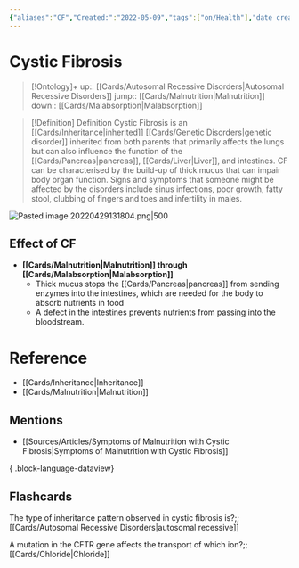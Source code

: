 ```yaml
---
{"aliases":"CF","Created:":"2022-05-09","tags":["on/Health"],"date created":"2022-05-09 Mon","edited":"2023-04-06 Thu","dg-publish":true,"permalink":"/cards/cystic-fibrosis/","dgPassFrontmatter":true}
---
```


# Cystic Fibrosis

> [!Ontology]+
> up:: [[Cards/Autosomal Recessive Disorders\|Autosomal Recessive Disorders]]
> jump:: [[Cards/Malnutrition\|Malnutrition]]
> down:: [[Cards/Malabsorption\|Malabsorption]]

> [!Definition] Definition
> Cystic Fibrosis is an [[Cards/Inheritance\|inherited]] [[Cards/Genetic Disorders\|genetic disorder]] inherited from both parents that primarily affects the lungs but can also influence the function of the [[Cards/Pancreas\|pancreas]], [[Cards/Liver\|Liver]], and intestines. CF can be characterised by the build-up of thick mucus that can impair body organ function. Signs and symptoms that someone might be affected by the disorders include sinus infections, poor growth, fatty stool, clubbing of fingers and toes and infertility in males. 

![Pasted image 20220429131804.png|500](/img/user/Extras/Images/Pasted%20image%2020220429131804.png)

## Effect of CF

- **[[Cards/Malnutrition\|Malnutrition]] through [[Cards/Malabsorption\|Malabsorption]]**
	- Thick mucus stops the [[Cards/Pancreas\|pancreas]] from sending enzymes into the intestines, which are needed for the body to absorb nutrients in food
	- A defect in the intestines prevents nutrients from passing into the bloodstream.

# Reference

- [[Cards/Inheritance\|Inheritance]]
- [[Cards/Malnutrition\|Malnutrition]]

## Mentions

- [[Sources/Articles/Symptoms of Malnutrition with Cystic Fibrosis\|Symptoms of Malnutrition with Cystic Fibrosis]]

{ .block-language-dataview}

## Flashcards

The type of inheritance pattern observed in cystic fibrosis is?;;[[Cards/Autosomal Recessive Disorders\|autosomal recessive]]

A mutation in the CFTR gene affects the transport of which ion?;;[[Cards/Chloride\|Chloride]]